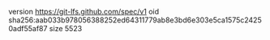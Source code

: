 version https://git-lfs.github.com/spec/v1
oid sha256:aab033b978056388252ed64311779ab8e3bd6e303e5ca1575c24250adf55af87
size 5523
